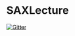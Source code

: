 # SAXLecture

[![Gitter](https://badges.gitter.im/GuesmiHachem/SAXLecture.svg)](https://gitter.im/GuesmiHachem/SAXLecture?utm_source=badge&utm_medium=badge&utm_campaign=pr-badge&utm_content=badge)